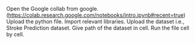 Open the Google collab from google. (https://colab.research.google.com/notebooks/intro.ipynb#recent=true)
Upload the python file.
Import relevant libraries.
Upload the dataset i.e., Stroke Prediction dataset.
Give path of the dataset in cell.
Run the file cell by cell.
